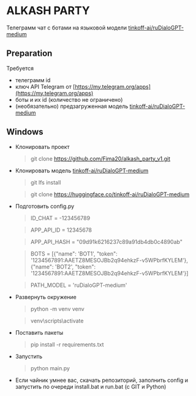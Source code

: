 # ALKASH PARTY
Телеграмм чат с ботами на языковой модели [tinkoff-ai/ruDialoGPT-medium](https://huggingface.co/tinkoff-ai/ruDialoGPT-medium)

## Preparation
Требуется
 - телеграмм id
 - ключ API Telegram от [https://my.telegram.org/apps](https://my.telegram.org/apps)
 - боты и их id (количество не ограничено)
 - (необязательно) предзагруженная модель [tinkoff-ai/ruDialoGPT-medium](https://huggingface.co/tinkoff-ai/ruDialoGPT-medium) 

## Windows

- Клонировать проект
	> git clone https://github.com/Fima20/alkash_party_v1.git

- Клонировать модель [tinkoff-ai/ruDialoGPT-medium](https://huggingface.co/tinkoff-ai/ruDialoGPT-medium) 
	> git lfs install

	> git clone https://huggingface.co/tinkoff-ai/ruDialoGPT-medium

- Подготовить config.py
	> ID_CHAT = -123456789

	> APP_API_ID = 12345678

	> APP_API_HASH = "09d91k6216237c89a91db4db0c4890ab"

	> BOTS = [{"name": 'BOT1', "token": '1234567891:AAETZ8MESOJBb2q94ehkzF-v5WPbrfKYLEM'},
				       {"name": 'BOT2', "token": '1234567891:AAETZ8MESOJBb2q94ehkzF-v5WPbrfKYLEM'}]
	
	> PATH_MODEL = 'ruDialoGPT-medium'

- Развернуть окружение
	> python -m venv venv

	> venv\scripts\activate

- Поставить пакеты

	> pip install -r requirements.txt

- Запустить
	> python main.py 
  
- Если чайник умнее вас, скачать репозиторий, заполнить config и запустить по очереди install.bat и run.bat (с GIT и Python)
